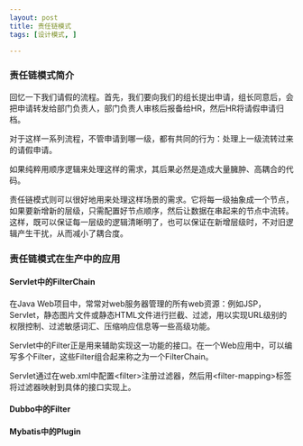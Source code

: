```yaml
---
layout: post
title: 责任链模式
tags: [设计模式, ]

---
```


### 责任链模式简介

回忆一下我们请假的流程。首先，我们要向我们的组长提出申请，组长同意后，会把申请转发给部门负责人，部门负责人审核后报备给HR，然后HR将请假申请归档。

对于这样一系列流程，不管申请到哪一级，都有共同的行为：处理上一级流转过来的请假申请。

如果纯粹用顺序逻辑来处理这样的需求，其后果必然是造成大量臃肿、高耦合的代码。

责任链模式则可以很好地用来处理这样场景的需求。它将每一级抽象成一个节点，如果要新增新的层级，只需配置好节点顺序，然后让数据在串起来的节点中流转。这样，既可以保证每一层级的逻辑清晰明了，也可以保证在新增层级时，不对旧逻辑产生干扰，从而减小了耦合度。



### 责任链模式在生产中的应用

#### Servlet中的FilterChain
在Java Web项目中，常常对web服务器管理的所有web资源：例如JSP，Servlet，静态图片文件或静态HTML文件进行拦截、过滤，用以实现URL级别的权限控制、过滤敏感词汇、压缩响应信息等一些高级功能。

Servlet中的Filter正是用来辅助实现这一功能的接口。在一个Web应用中，可以编写多个Filter，这些Filter组合起来称之为一个FilterChain。

Servlet通过在web.xml中配置&lt;filter>注册过滤器，然后用&lt;filter-mapping>标签将过滤器映射到具体的接口实现上。



#### Dubbo中的Filter



#### Mybatis中的Plugin